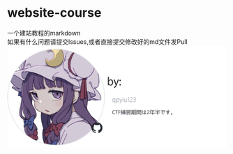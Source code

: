 # website-course
一个建站教程的markdown  
如果有什么问题请提交lssues,或者直接提交修改好的md文件发Pull  
[![点击查看我的GitHub主页](my.png)](https://github.com/qpyiu123)
